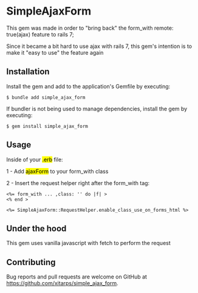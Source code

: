 # SimpleAjaxForm

This gem was made in order to "bring back" the form_with remote: true(ajax) feature to rails 7;

Since it became a bit hard to use ajax with rails 7, this gem's intention is to make it "easy to use" the feature again

## Installation

Install the gem and add to the application's Gemfile by executing:

    $ bundle add simple_ajax_form

If bundler is not being used to manage dependencies, install the gem by executing:

    $ gem install simple_ajax_form

## Usage
Inside of your <mark>.erb</mark> file:

1 - Add <mark>ajaxForm</mark> to your form_with class

2 - Insert the request helper right after the form_with tag:
```
<%= form_with ... ,class: '' do |f| >
<% end >

<%= SimpleAjaxForm::RequestHelper.enable_class_use_on_forms_html %>
```

## Under the hood

This gem uses vanilla javascript with fetch to perform the request

## Contributing

Bug reports and pull requests are welcome on GitHub at https://github.com/xitarps/simple_ajax_form.
